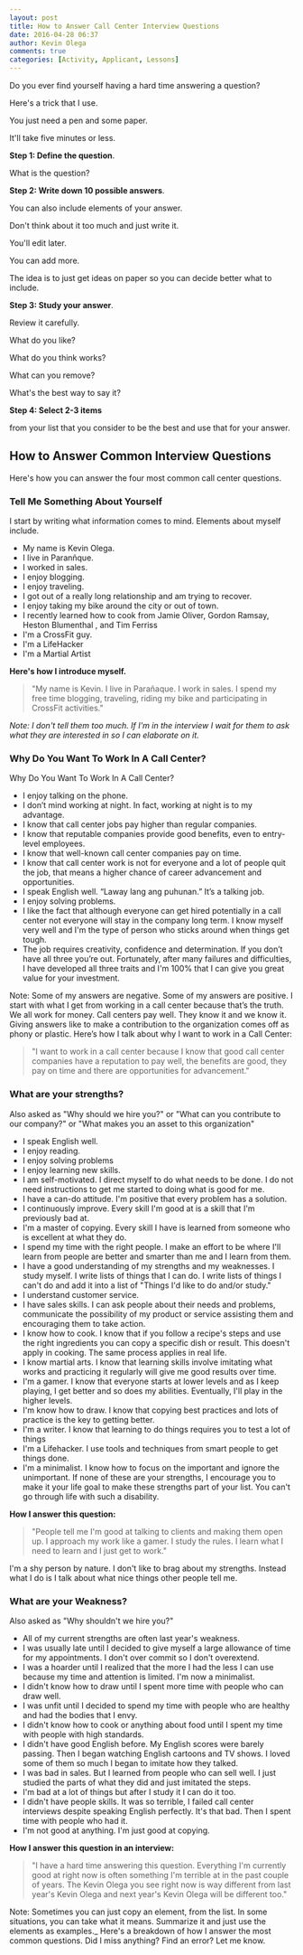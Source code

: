 ```yaml
---
layout: post
title: How to Answer Call Center Interview Questions
date: 2016-04-28 06:37
author: Kevin Olega
comments: true
categories: [Activity, Applicant, Lessons]
---
```

Do you ever find yourself having a hard time answering a question? 

Here's a trick that I use. 

You just need a pen and some paper. 

It'll take five minutes or less.

**Step 1: Define the question**. 

What is the question?

**Step 2: Write down 10 possible answers**. 

You can also include elements of your answer. 

Don't think about it too much and just write it. 

You'll edit later. 

You can add more. 

The idea is to just get ideas on paper so you can decide better what to include.

**Step 3: Study your answer**. 

Review it carefully. 

What do you like? 

What do you think works? 

What can you remove? 

What's the best way to say it?

**Step 4: Select 2-3 items** 

from your list that you consider to be the best and use that for your answer.

## How to Answer Common Interview Questions

Here's how you can answer the four most common call center questions.

### Tell Me Something About Yourself

I start by writing what information comes to mind. Elements about myself include.

- My name is Kevin Olega.
- I live in Paranñque.
- I worked in sales.
- I enjoy blogging.
- I enjoy traveling.
- I got out of a really long relationship and am trying to recover.
- I enjoy taking my bike around the city or out of town.
- I recently learned how to cook from Jamie Oliver, Gordon Ramsay, Heston Blumenthal , and Tim Ferriss
- I'm a CrossFit guy.
- I'm a LifeHacker
- I'm a Martial Artist

**Here's how I introduce myself.**

> "My name is Kevin. I live in Parañaque. I work in sales. I spend my free time blogging, traveling, riding my bike and participating in CrossFit activities."

_Note: I don't tell them too much. If I'm in the interview I wait for them to ask what they are interested in so I can elaborate on it._

### Why Do You Want To Work In A Call Center?

Why Do You Want To Work In A Call Center?
- I enjoy talking on the phone.
- I don’t mind working at night. In fact, working at night is to my advantage.
- I know that call center jobs pay higher than regular companies.
- I know that reputable companies provide good benefits, even to entry-level employees. 
- I know that well-known call center companies pay on time.
- I know that call center work is not for everyone and a lot of people quit the job, that means a higher chance of career advancement and opportunities.
- I speak English well. “Laway lang ang puhunan.” It’s a talking job.
- I enjoy solving problems.
- I like the fact that although everyone can get hired potentially in a call center not everyone will stay in the company long term. I know myself very well and I'm the type of person who sticks around when things get tough. 
- The job requires creativity, confidence and determination. If you don’t have all three you’re out. Fortunately, after many failures and difficulties, I have developed all three traits and I'm 100% that I can give you great value for your investment.
 
Note: Some of my answers are negative. Some of my answers are positive. I start with what I get from working in a call center because that’s the truth. We all work for money. Call centers pay well. They know it and we know it. Giving answers like to make a contribution to the organization comes off as phony or plastic. Here’s how I talk about why I want to work in a Call Center:


> "I want to work in a call center because I know that good call center companies have a reputation to pay well, the benefits are good, they pay on time and there are opportunities for advancement."

### What are your strengths?

Also asked as "Why should we hire you?" or "What can you contribute to our company?" or "What makes you an asset to this organization"

- I speak English well.
- I enjoy reading.
- I enjoy solving problems
- I enjoy learning new skills.
- I am self-motivated. I direct myself to do what needs to be done. I do not need instructions to get me started to doing what is good for me.
- I have a can-do attitude. I'm positive that every problem has a solution.
- I continuously improve. Every skill I'm good at is a skill that I'm previously bad at.
- I'm a master of copying. Every skill I have is learned from someone who is excellent at what they do.
- I spend my time with the right people. I make an effort to be where I'll learn from people are better and smarter than me and I learn from them.
- I have a good understanding of my strengths and my weaknesses. I study myself. I write lists of things that I can do. I write lists of things I can't do and add it into a list of "Things I'd like to do and/or study."
- I understand customer service.
- I have sales skills. I can ask people about their needs and problems, communicate the possibility of my product or service assisting them and encouraging them to take action.
- I know how to cook. I know that if you follow a recipe's steps and use the right ingredients you can copy a specific dish or result. This doesn't apply in cooking. The same process applies in real life.
- I know martial arts. I know that learning skills involve imitating what works and practicing it regularly will give me good results over time.
- I'm a gamer. I know that everyone starts at lower levels and as I keep playing, I get better and so does my abilities. Eventually, I'll play in the higher levels.
- I'm know how to draw. I know that copying best practices and lots of practice is the key to getting better.
- I'm a writer. I know that learning to do things requires you to test a lot of things
- I'm a Lifehacker. I use tools and techniques from smart people to get things done.
- I'm a minimalist. I know how to focus on the important and ignore the unimportant. If none of these are your strengths, I encourage you to make it your life goal to make these strengths part of your list. You can't go through life with such a disability.

**How I answer this question:**

> "People tell me I'm good at talking to clients and making them open up. I approach my work like a gamer. I study the rules. I learn what I need to learn and I just get to work."

I'm a shy person by nature. I don't like to brag about my strengths. Instead what I do is I talk about what nice things other people tell me.

### What are your Weakness?

Also asked as "Why shouldn't we hire you?"

- All of my current strengths are often last year's weakness.
- I was usually late until I decided to give myself a large allowance of time for my appointments. I don't over commit so I don't overextend.
- I was a hoarder until I realized that the more I had the less I can use because my time and attention is limited. I'm now a minimalist.
- I didn't know how to draw until I spent more time with people who can draw well.
- I was unfit until I decided to spend my time with people who are healthy and had the bodies that I envy.
- I didn't know how to cook or anything about food until I spent my time with people with high standards.
- I didn't have good English before. My English scores were barely passing. Then I began watching English cartoons and TV shows. I loved some of them so much I began to imitate how they talked.
- I was bad in sales. But I learned from people who can sell well. I just studied the parts of what they did and just imitated the steps.
- I'm bad at a lot of things but after I study it I can do it too.
- I didn't have people skills. It was so terrible, I failed call center interviews despite speaking English perfectly. It's that bad. Then I spent time with people who had it.
- I'm not good at anything. I'm just good at copying.

**How I answer this question in an interview:**

> "I have a hard time answering this question. Everything I'm currently good at right now is often something I'm terrible at in the past couple of years. The Kevin Olega you see right now is way different from last year's Kevin Olega and next year's Kevin Olega will be different too."

Note: Sometimes you can just copy an element, from the list. In some situations, you can take what it means. Summarize it and just use the elements as examples._ Here's a breakdown of how I answer the most common questions. Did I miss anything? Find an error? Let me know.
